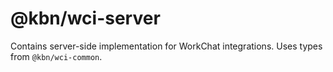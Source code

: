 # @kbn/wci-server

Contains server-side implementation for WorkChat integrations. Uses types from `@kbn/wci-common`. 